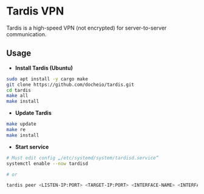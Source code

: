 # Tardis VPN
Tardis is a high-speed VPN (not encrypted) for server-to-server communication.

## Usage
- **Install Tardis (Ubuntu)**
```bash
sudo apt install -y cargo make
git clone https://github.com/docheio/tardis.git
cd tardis
make all
make install
```

- **Update Tardis**
```bash
make update
make re
make install
```

- **Start service**
```bash
# Must edit config „/etc/systemd/system/tardisd.service“
systemctl enable --now tardisd

# or

tardis peer <LISTEN-IP:PORT> <TARGET-IP:PORT> <INTERFACE-NAME> <INTERFACE-IP/IP-RANGE>
```